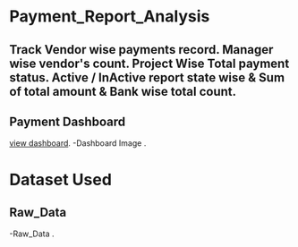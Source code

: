 # Payment_Report_Analysis
## Track Vendor wise payments record. Manager wise vendor's count. Project Wise Total payment status. Active / InActive report state wise & Sum of total amount & Bank wise total count.
## Payment Dashboard 
<a href = "https://www.linkedin.com/posts/satyamchauhan2005_payment-dashboard-project-excel-power-activity-7349717871758852096-QPe3?utm_source=share&utm_medium=member_android&rcm=ACoAAFSq-RABhDh9tE4gL83mWjCAad78pabk0DQ">view dashboard</a>.
-Dashboard Image <a href = "https://github.com/SatyamChauhan2005/Payment_Dashboard_Analysis_/upload/main"></a>.
# Dataset Used 
## Raw_Data
-Raw_Data <a href = "https://github.com/SatyamChauhan2005/Payment_Dashboard_Analysis_/blob/main/Raw_Data"></a>.

